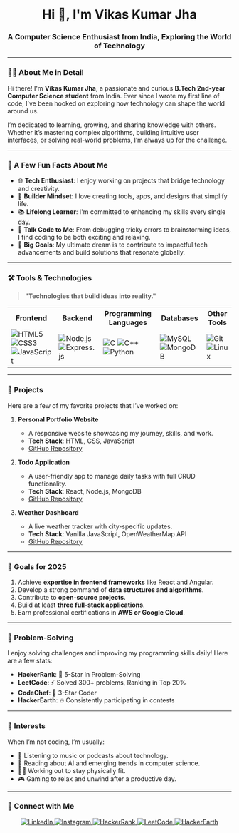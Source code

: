 <h1 align="center">Hi 👋, I'm Vikas Kumar Jha</h1>
<h3 align="center">A Computer Science Enthusiast from India, Exploring the World of Technology</h3>

---

### 👨‍💻 About Me in Detail  

Hi there! I'm **Vikas Kumar Jha**, a passionate and curious **B.Tech 2nd-year Computer Science student** from India. Ever since I wrote my first line of code, I’ve been hooked on exploring how technology can shape the world around us.  

I’m dedicated to learning, growing, and sharing knowledge with others. Whether it’s mastering complex algorithms, building intuitive user interfaces, or solving real-world problems, I’m always up for the challenge.  

---

### 🌟 A Few Fun Facts About Me  
- 🌐 **Tech Enthusiast**: I enjoy working on projects that bridge technology and creativity.  
- 🔧 **Builder Mindset**: I love creating tools, apps, and designs that simplify life.  
- 📚 **Lifelong Learner**: I'm committed to enhancing my skills every single day.  
- 💬 **Talk Code to Me**: From debugging tricky errors to brainstorming ideas, I find coding to be both exciting and relaxing.  
- 🎯 **Big Goals**: My ultimate dream is to contribute to impactful tech advancements and build solutions that resonate globally.  

---

### 🛠️ Tools & Technologies  
> **"Technologies that build ideas into reality."**

<table>
  <tr>
    <th>Frontend</th>
    <th>Backend</th>
    <th>Programming Languages</th>
    <th>Databases</th>
    <th>Other Tools</th>
  </tr>
  <tr>
    <td>
      <img src="https://img.shields.io/badge/HTML5-E34F26?style=for-the-badge&logo=html5&logoColor=white" alt="HTML5" />
      <img src="https://img.shields.io/badge/CSS3-1572B6?style=for-the-badge&logo=css3&logoColor=white" alt="CSS3" />
      <img src="https://img.shields.io/badge/JavaScript-F7DF1E?style=for-the-badge&logo=javascript&logoColor=black" alt="JavaScript" />
    </td>
    <td>
      <img src="https://img.shields.io/badge/Node.js-339933?style=for-the-badge&logo=node.js&logoColor=white" alt="Node.js" />
      <img src="https://img.shields.io/badge/Express.js-000000?style=for-the-badge&logo=express&logoColor=white" alt="Express.js" />
    </td>
    <td>
      <img src="https://img.shields.io/badge/C-00599C?style=for-the-badge&logo=c&logoColor=white" alt="C" />
      <img src="https://img.shields.io/badge/C++-00599C?style=for-the-badge&logo=cplusplus&logoColor=white" alt="C++" />
      <img src="https://img.shields.io/badge/Python-3776AB?style=for-the-badge&logo=python&logoColor=white" alt="Python" />
    </td>
    <td>
      <img src="https://img.shields.io/badge/MySQL-4479A1?style=for-the-badge&logo=mysql&logoColor=white" alt="MySQL" />
      <img src="https://img.shields.io/badge/MongoDB-47A248?style=for-the-badge&logo=mongodb&logoColor=white" alt="MongoDB" />
    </td>
    <td>
      <img src="https://img.shields.io/badge/Git-F05032?style=for-the-badge&logo=git&logoColor=white" alt="Git" />
      <img src="https://img.shields.io/badge/Linux-FCC624?style=for-the-badge&logo=linux&logoColor=black" alt="Linux" />
    </td>
  </tr>
</table>

---

### 🚀 Projects  
Here are a few of my favorite projects that I’ve worked on:  

1. **Personal Portfolio Website**  
   - A responsive website showcasing my journey, skills, and work.  
   - **Tech Stack**: HTML, CSS, JavaScript  
   - [GitHub Repository](#)  

2. **Todo Application**  
   - A user-friendly app to manage daily tasks with full CRUD functionality.  
   - **Tech Stack**: React, Node.js, MongoDB  
   - [GitHub Repository](#)  

3. **Weather Dashboard**  
   - A live weather tracker with city-specific updates.  
   - **Tech Stack**: Vanilla JavaScript, OpenWeatherMap API  
   - [GitHub Repository](#)  

---

### 🎯 Goals for 2025  
1. Achieve **expertise in frontend frameworks** like React and Angular.  
2. Develop a strong command of **data structures and algorithms**.  
3. Contribute to **open-source projects**.  
4. Build at least **three full-stack applications**.  
5. Earn professional certifications in **AWS or Google Cloud**.  

---

### 🧩 Problem-Solving  
I enjoy solving challenges and improving my programming skills daily! Here are a few stats:  

- **HackerRank**: 🌟 5-Star in Problem-Solving  
- **LeetCode**: ⚡ Solved 300+ problems, Ranking in Top 20%  
- **CodeChef**: 🏅 3-Star Coder  
- **HackerEarth**: 🔥 Consistently participating in contests  

---

### 🏅 Interests  
When I’m not coding, I’m usually:  
- 🎵 Listening to music or podcasts about technology.  
- 📖 Reading about AI and emerging trends in computer science.  
- 🏋️‍♂️ Working out to stay physically fit.  
- 🎮 Gaming to relax and unwind after a productive day.  

---

### 📱 Connect with Me  
<p align="center">
  <a href="https://linkedin.com/in/vikas-kumar-jha-6716a7293" target="_blank">
    <img src="https://img.shields.io/badge/LinkedIn-0A66C2?style=for-the-badge&logo=linkedin&logoColor=white" alt="LinkedIn" />
  </a>
  <a href="https://instagram.com/vikas_jha_19" target="_blank">
    <img src="https://img.shields.io/badge/Instagram-E4405F?style=for-the-badge&logo=instagram&logoColor=white" alt="Instagram" />
  </a>
  <a href="https://www.hackerrank.com/vikasjha19" target="_blank">
    <img src="https://img.shields.io/badge/HackerRank-2EC866?style=for-the-badge&logo=hackerrank&logoColor=white" alt="HackerRank" />
  </a>
  <a href="https://www.leetcode.com/vikas_jha_19" target="_blank">
    <img src="https://img.shields.io/badge/LeetCode-FFA116?style=for-the-badge&logo=leetcode&logoColor=black" alt="LeetCode" />
  </a>
  <a href="https://www.hackerearth.com/@vikaskumarjha763" target="_blank">
    <img src="https://img.shields.io/badge/HackerEarth-323754?style=for-the-badge&logo=hackerearth&logoColor=white" alt="HackerEarth" />
  </a>
</p>
